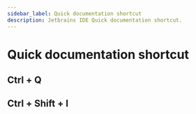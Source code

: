 ```yaml
---
sidebar_label: Quick documentation shortcut
description: Jetbrains IDE Quick documentation shortcut.
---
```


# Quick documentation shortcut

## Ctrl + Q

## Ctrl + Shift + I